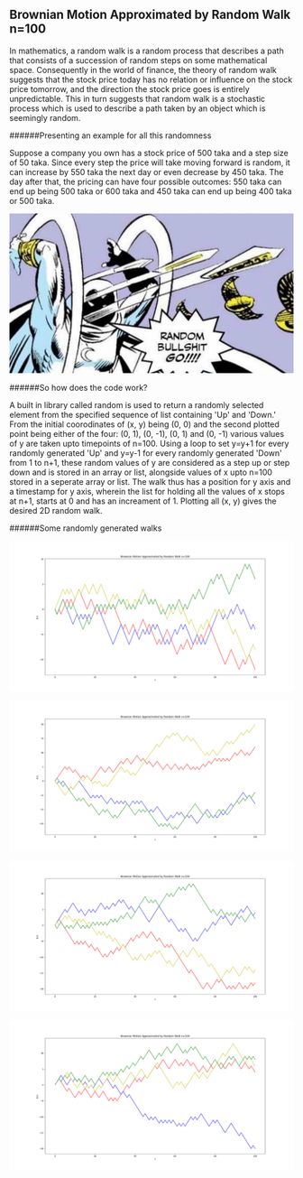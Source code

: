 ## Brownian Motion Approximated by Random Walk n=100

In mathematics, a random walk is a random process that describes a path that consists of a succession of random steps on some mathematical space. Consequently in the world of finance, the theory of random walk suggests that the stock price today has no relation or influence on the stock price tomorrow, and the direction the stock price goes is entirely unpredictable. This in turn suggests that random walk is a stochastic process which is used to describe a path taken by an object which is seemingly random.

######Presenting an example for all this randomness

Suppose a company you own has a stock price of 500 taka and a step size of 50 taka. Since every step the price will take moving forward is random, it can increase by 550 taka the next day or even decrease by 450 taka. The day after that, the pricing can have four possible outcomes: 550 taka can end up being 500 taka or 600 taka and 450 taka can end up being 400 taka or 500 taka.

![](https://github.com/AppliedMathematicsProgrammingSociety/amps/blob/261373c08dc9b4ddfcc91d1c30ed7403970c3d01/financial%20mathematics/Random%20Walk%20Simulation%20for%20n=100/random%20bs.png)

######So how does the code work?

A built in library called random is used to return a randomly selected element from the specified sequence of list containing 'Up' and 'Down.' From the initial coorodinates of (x, y) being (0, 0) and the second plotted point being either of the four: (0, 1), (0, -1), (0, 1) and (0, -1) various values of y are taken upto timepoints of n=100. Using a loop to set y=y+1 for every randomly generated 'Up' and y=y-1 for every randomly generated 'Down' from 1 to n+1, these random values of y are considered as a step up or step down and is stored in an array or list, alongside values of x upto n=100 stored in a seperate array or list. The walk thus has a position for y axis and a timestamp for y axis, wherein the list for holding all the values of x stops at n+1, starts at 0 and has an increament of 1. Plotting all (x, y) gives the desired 2D random walk.

######Some randomly generated walks

![](https://github.com/AppliedMathematicsProgrammingSociety/amps/blob/475576c1c807250e232c42406c8f34d3c111816f/financial%20mathematics/Random%20Walk%20Simulation%20for%20n=100/random%20walk.png)

![](https://github.com/AppliedMathematicsProgrammingSociety/amps/blob/475576c1c807250e232c42406c8f34d3c111816f/financial%20mathematics/Random%20Walk%20Simulation%20for%20n=100/random%20walk%20(2).png)

![](https://github.com/AppliedMathematicsProgrammingSociety/amps/blob/475576c1c807250e232c42406c8f34d3c111816f/financial%20mathematics/Random%20Walk%20Simulation%20for%20n=100/random%20walk%20(3).png)

![](https://github.com/AppliedMathematicsProgrammingSociety/amps/blob/475576c1c807250e232c42406c8f34d3c111816f/financial%20mathematics/Random%20Walk%20Simulation%20for%20n=100/random%20walk%20(4).png)
